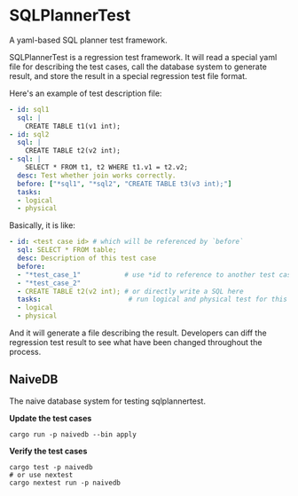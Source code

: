 # SQLPlannerTest

A yaml-based SQL planner test framework.

SQLPlannerTest is a regression test framework. It will read a special yaml file for describing
the test cases, call the database system to generate result, and store the result in a special
regression test file format.

Here's an example of test description file:

```yaml
- id: sql1
  sql: |
    CREATE TABLE t1(v1 int);
- id: sql2
  sql: |
    CREATE TABLE t2(v2 int);
- sql: |
    SELECT * FROM t1, t2 WHERE t1.v1 = t2.v2;
  desc: Test whether join works correctly.
  before: ["*sql1", "*sql2", "CREATE TABLE t3(v3 int);"]
  tasks:
  - logical
  - physical
```

Basically, it is like:

```yaml
- id: <test case id> # which will be referenced by `before`
  sql: SELECT * FROM table;
  desc: Description of this test case
  before:
  - "*test_case_1"           # use *id to reference to another test case
  - "*test_case_2"
  - CREATE TABLE t2(v2 int); # or directly write a SQL here
  tasks:                      # run logical and physical test for this case
  - logical
  - physical
```

And it will generate a file describing the result. Developers can diff the regression
test result to see what have been changed throughout the process.

## NaiveDB

The naive database system for testing sqlplannertest.

**Update the test cases**

```
cargo run -p naivedb --bin apply
```

**Verify the test cases**

```
cargo test -p naivedb
# or use nextest
cargo nextest run -p naivedb
```
